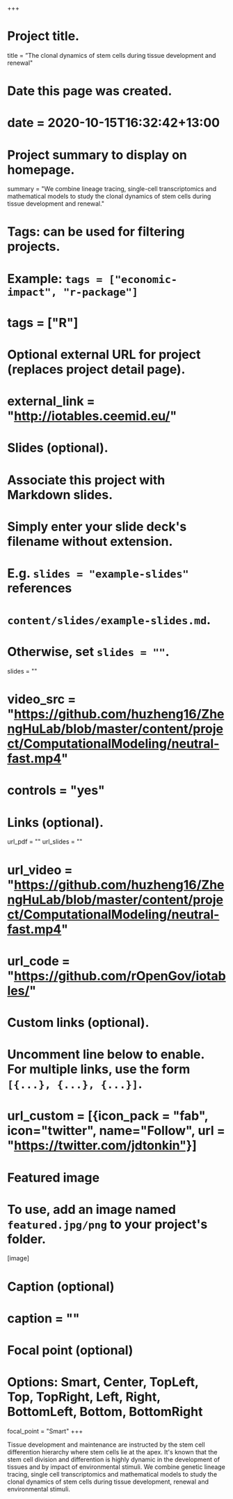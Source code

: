 +++
# Project title.
title = ”The clonal dynamics of stem cells during tissue development and renewal"

# Date this page was created.
# date = 2020-10-15T16:32:42+13:00

# Project summary to display on homepage.
summary = "We combine lineage tracing, single-cell transcriptomics and mathematical models to study the clonal dynamics of stem cells during tissue development and renewal."

# Tags: can be used for filtering projects.
# Example: `tags = ["economic-impact", "r-package"]`
# tags = ["R"]

# Optional external URL for project (replaces project detail page).
# external_link = "http://iotables.ceemid.eu/"

# Slides (optional).
#   Associate this project with Markdown slides.
#   Simply enter your slide deck's filename without extension.
#   E.g. `slides = "example-slides"` references 
#   `content/slides/example-slides.md`.
#   Otherwise, set `slides = ""`.
slides = ""
# video_src = "https://github.com/huzheng16/ZhengHuLab/blob/master/content/project/ComputationalModeling/neutral-fast.mp4"
# controls = "yes"

# Links (optional).
url_pdf = ""
url_slides = ""
# url_video = "https://github.com/huzheng16/ZhengHuLab/blob/master/content/project/ComputationalModeling/neutral-fast.mp4"
# url_code = "https://github.com/rOpenGov/iotables/"

# Custom links (optional).
#   Uncomment line below to enable. For multiple links, use the form `[{...}, {...}, {...}]`.
# url_custom = [{icon_pack = "fab", icon="twitter", name="Follow", url = "https://twitter.com/jdtonkin"}]

# Featured image
# To use, add an image named `featured.jpg/png` to your project's folder. 
[image]
  # Caption (optional)
  # caption = ""
  
  # Focal point (optional)
  # Options: Smart, Center, TopLeft, Top, TopRight, Left, Right, BottomLeft, Bottom, BottomRight
  focal_point = "Smart"
+++

Tissue development and maintenance are instructed by the stem cell differention hierarchy where stem cells lie at the apex. It's known that the stem cell division and differention is highly dynamic in the development of tissues and by impact of environmental stimuli. We combine genetic lineage tracing, single cell transcriptomics and mathematical models to study the clonal dynamics of stem cells during tissue development, renewal and environmental stimuli.    
